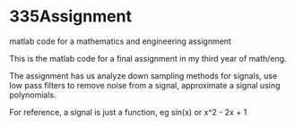 # 335Assignment
matlab code for a mathematics and engineering assignment

This is the matlab code for a final assignment in my third year of math/eng. 

The assignment has us analyze down sampling methods for signals, use low pass filters to remove noise from a signal, approximate a signal using polynomials.

For reference, a signal is just a function, eg sin(x) or x^2 - 2x + 1
